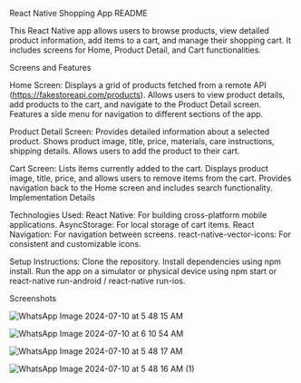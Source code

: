 
React Native Shopping App README

This React Native app allows users to browse products, view detailed product information, add items to a cart, and manage their shopping cart. It includes screens for Home, Product Detail, and Cart functionalities.

Screens and Features

Home Screen:
Displays a grid of products fetched from a remote API (https://fakestoreapi.com/products).
Allows users to view product details, add products to the cart, and navigate to the Product Detail screen.
Features a side menu for navigation to different sections of the app.

Product Detail Screen:
Provides detailed information about a selected product.
Shows product image, title, price, materials, care instructions, shipping details.
Allows users to add the product to their cart.

Cart Screen:
Lists items currently added to the cart.
Displays product image, title, price, and allows users to remove items from the cart.
Provides navigation back to the Home screen and includes search functionality.
Implementation Details

Technologies Used:
React Native: For building cross-platform mobile applications.
AsyncStorage: For local storage of cart items.
React Navigation: For navigation between screens.
react-native-vector-icons: For consistent and customizable icons.

Setup Instructions:
Clone the repository.
Install dependencies using npm install.
Run the app on a simulator or physical device using npm start or react-native run-android / react-native run-ios.

Screenshots

![WhatsApp Image 2024-07-10 at 5 48 15 AM](https://github.com/Allaman-da/rn-assignment7-11060523/assets/145779487/4749193b-edd2-4fd6-b043-237dfa0622c9)

![WhatsApp Image 2024-07-10 at 6 10 54 AM](https://github.com/Allaman-da/rn-assignment7-11060523/assets/145779487/12aa30b2-2575-4e5b-8790-ab29542b0117)


![WhatsApp Image 2024-07-10 at 5 48 17 AM](https://github.com/Allaman-da/rn-assignment7-11060523/assets/145779487/5d62d13f-268a-41dd-936c-712597e9263b)

![WhatsApp Image 2024-07-10 at 5 48 16 AM (1)](https://github.com/Allaman-da/rn-assignment7-11060523/assets/145779487/d3ae12a9-c836-477d-89fc-a6f266119552)




